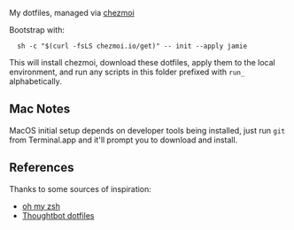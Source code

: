 My dotfiles, managed via [chezmoi](https://www.chezmoi.io)

Bootstrap with:

```
  sh -c "$(curl -fsLS chezmoi.io/get)" -- init --apply jamie
```

This will install chezmoi, download these dotfiles, apply them to the local environment, and run any scripts in this folder prefixed with `run_` alphabetically.

## Mac Notes

MacOS initial setup depends on developer tools being installed, just run `git` from Terminal.app and it'll prompt you to download and install.

## References

Thanks to some sources of inspiration:
- [oh my zsh](https://github.com/ohmyzsh/ohmyzsh/)
- [Thoughtbot dotfiles](https://github.com/thoughtbot/dotfiles)
